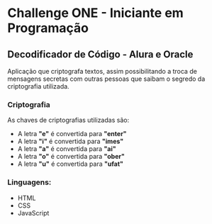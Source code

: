 # Challenge ONE - Iniciante em Programação

## Decodificador de Código - Alura e Oracle

Aplicação que criptografa textos, assim possibilitando a troca de mensagens secretas com outras pessoas que saibam o segredo da criptografia utilizada.


### Criptografia
As chaves de criptografias utilizadas são:
- A letra __"e"__ é convertida para __"enter"__
- A letra __"i"__ é convertida para __"imes"__
- A letra __"a"__ é convertida para __"ai"__
- A letra __"o"__ é convertida para __"ober"__
- A letra __"u"__ é convertida para __"ufat"__

### Linguagens:
- HTML
- CSS
- JavaScript
